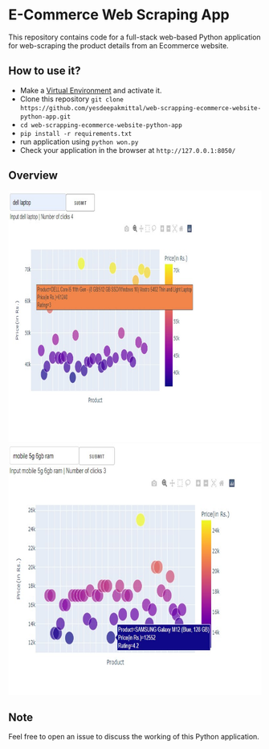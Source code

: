 # E-Commerce Web Scraping App
This repository contains code for a full-stack web-based Python application for web-scraping the product details from an Ecommerce website. 

## How to use it?
- Make a [Virtual Environment](https://gist.github.com/yesdeepakmittal/61494217c8be4a7e61524e27824943bd) and activate it.
- Clone this repository `git clone https://github.com/yesdeepakmittal/web-scrapping-ecommerce-website-python-app.git`
- `cd web-scrapping-ecommerce-website-python-app`
- `pip install -r requirements.txt`
- run application using `python won.py`
- Check your application in the browser at `http://127.0.0.1:8050/` 

## Overview
<div><img src="assets/laptop.jpg" alt="img" width="700" height="500"></div>
<div><img src="assets/mobile.jpg" alt="img" width="700" height="500"></div>

## Note
Feel free to open an issue to discuss the working of this Python application.
